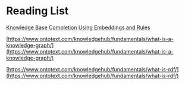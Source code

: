 # Reading List

[Knowledge Base Completion Using Embeddings and Rules](https://www.ijcai.org/Proceedings/15/Papers/264.pdf)

[https://www.ontotext.com/knowledgehub/fundamentals/what-is-a-knowledge-graph/](https://www.ontotext.com/knowledgehub/fundamentals/what-is-a-knowledge-graph/)

[https://www.ontotext.com/knowledgehub/fundamentals/what-is-rdf/](https://www.ontotext.com/knowledgehub/fundamentals/what-is-rdf/)

